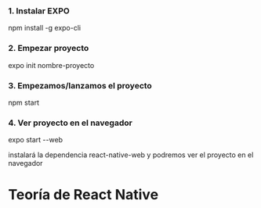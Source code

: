 ### 1. Instalar EXPO

npm install -g expo-cli


###  2. Empezar proyecto

expo init nombre-proyecto


### 3. Empezamos/lanzamos el proyecto 
npm start


### 4. Ver proyecto en el navegador

 expo start --web

instalará la dependencia react-native-web y podremos ver el proyecto en el navegador 


# Teoría de React Native